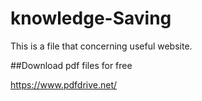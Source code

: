# knowledge-Saving
This is a file that concerning useful website.

##Download pdf files for free

https://www.pdfdrive.net/
